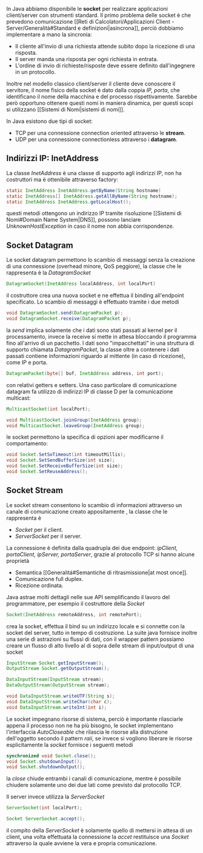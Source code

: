 In Java abbiamo disponibile le **socket** per realizzare applicazioni client/server con strumenti standard. Il primo problema delle socket è che prevedono comunicazione [[Reti di Calcolatori/Applicazioni Client - Server/Generalità#Standard e definizioni|asincrona]], perciò dobbiamo implementare a mano la sincronia:
* Il cliente all'invio di una richiesta attende subito dopo la ricezione di una risposta.
* Il server manda una risposta per ogni richiesta in entrata.
* L'ordine di invio di richieste/risposte deve essere definito dall'ingegnere in un protocollo.

Inoltre nel modello classico client/server il cliente deve conoscere il servitore, il nome fisico della socket è dato dalla coppia *IP, porta*, che identificano il nome della macchina e del processo rispettivamente. Sarebbe però opportuno ottenere questi nomi in maniera dinamica, per questi scopi si utilizzano [[Sistemi di Nomi|sistemi di nomi]].

In Java esistono due tipi di socket:
* TCP per una connessione connection oriented attraverso le **stream**.
* UDP per una connessione connectionless attraverso i **datagram**.
## Indirizzi IP: InetAddress
La classe *InetAddress* è una classe di supporto agli indirizzi IP, non ha costruttori ma è ottenibile attraverso factory:
``` java
static InetAddress InetAddress.getByName(String hostname)
static InetAddress[] InetAddress.getAllByName(String hostname);
static InetAddress InetAddress.getLocalHost();
```
questi metodi ottengono un indirizzo IP tramite risoluzione [[Sistemi di Nomi#Domain Name System|DNS]], possono lanciare *UnknownHostException* in caso il nome non abbia corrispondenze.

## Socket Datagram
Le socket datagram permettono lo scambio di messaggi senza la creazione di una connessione (overhead minore, QoS peggiore), la classe che le rappresenta è la *DatagramSocket*
``` java
DatagramSocket(InetAddress localAddress, int localPort)
```
il costruttore crea una nuova socket e ne effettua il binding all'endpoint specificato.
Lo scambio di messaggi è effettuato tramite i due metodi
``` java
void DatagramSocket.send(DatagramPacket p);
void DatagramSocket.receive(DatagramPacket p);
```
la *send* implica solamente che i dati sono stati passati al kernel per il processamento, invece la receive si mette in attesa bloccando il programma fino all'arrivo di un pacchetto.
I dati sono "impacchettati" in una struttura di supporto chiamata *DatagramPacket*, la classe oltre a contenere i dati passati  contiene informazioni riguardo al mittente (in caso di ricezione), come IP e porta.
``` java
DatagramPacket(byte[] buf, InetAddress address, int port);
```
con relativi getters e setters.
Una caso particolare di comunicazione datagram fa utilizzo di indirizzi IP di classe D per la comunicazione multicast:
``` java
MulticastSocket(int localPort);

void MulticastSocket.joinGroup(InetAddress group);
void MulticastSocket.leaveGroup(InetAddress group);
``` 

le socket permettono la specifica di opzioni aper modificarne il comportamento:
``` java
void Socket.SetSoTimeout(int timeoutMillis);
void Socket.SetSendBufferSize(int size);
void Socket.SetReceiveBufferSize(int size);
void Socket.SetReuseAddress();
```
## Socket Stream
Le socket stream consentono lo scambio di informazioni attraverso un canale di comunicazione creato appositamente , la classe che le rappresenta è
* *Socket* per il client.
* *ServerSocket* per il server.

La connessione è definita dalla quadrupla dei due endpoint: *ipClient, portaClient, ipServer, portaServer*, grazie al protocollo TCP si hanno alcune proprietà
* Semantica [[Generalitá#Semantiche di ritrasmissione|at most once]].
* Comunicazione full duplex.
* Ricezione ordinata.

Java astrae molti dettagli nelle sue API semplificando il lavoro del programmatore, per esempio il costruttore della *Socket*
``` java
Socket(InetAddress remoteAddress, int remotePort);
```
crea la socket, effettua il bind su un indirizzo locale e si connette con la socket del server, tutto in tempo di costruzione.
La suite java fornisce inoltre una serie di astrazioni su flussi di dati, con il wrapper pattern possiamo creare un flusso di alto livello al di sopra  delle stream di input/output di una socket
``` java
InputStream Socket.getInputStream();
OutputStream Socket.getOutputStream();
```

``` java
DataInputStream(InputStream stream);
DataOutputStream(OutputStream stream);

void DataInputStream.writeUTF(String s);
void DataInputStream.writeChar(char c);
void DataInputStream.writeInt(int i);
```
Le socket impegnano risorse di sistema, perciò è importante rilasciarle appena il processo non ne ha più bisogno, le socket implementano l'interfaccia *AutoCloseable* che rilascia le risorse alla distruzione dell'oggetto secondo il pattern *raii*, se invece si vogliono liberare le risorse esplicitamente la *socket* fornisce i seguenti metodi
``` java
synchronized void Socket.close();
void Socket.shutdownInput();
void Socket.shutdownOutput();
```
la *close* chiude entrambi i canali di comunicazione, mentre è possibile chiudere solamente uno dei due lati come previsto dal protocollo TCP.

Il server invece utilizza la *ServerSocket*
``` java
ServerSocket(int localPort);

Socket ServerSocket.accept();
```

il compito della *ServerSocket* è solamente quello di mettersi in attesa di un client, una volta effettuata la connessione la *accet* restituisce una *Socket* attraverso la quale avviene la vera e propria comunicazione.